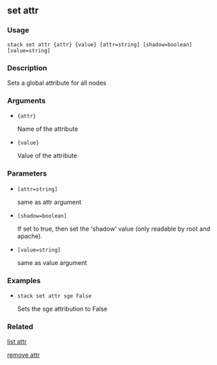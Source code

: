 ## set attr

### Usage

`stack set attr {attr} {value} [attr=string] [shadow=boolean] [value=string]`

### Description

Sets a global attribute for all nodes

### Arguments

* `{attr}`

   Name of the attribute

* `{value}`

   Value of the attribute


### Parameters
* `[attr=string]`

   same as attr argument
* `[shadow=boolean]`

   If set to true, then set the 'shadow' value (only readable by root
	and apache).
* `[value=string]`

   same as value argument

### Examples

* `stack set attr sge False`

   Sets the sge attribution to False


### Related
[list attr](list-attr)

[remove attr](remove-attr)


